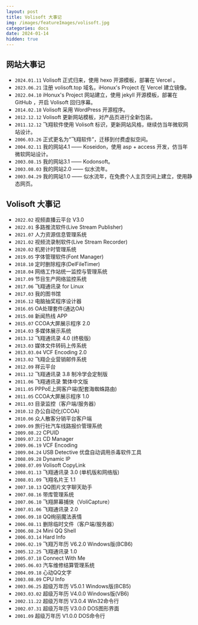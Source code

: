 ```yaml
---
layout: post
title: Volisoft 大事记
img: /images/featureImages/volisoft.jpg
categories: docs
date: 2024-01-14
hidden: true
---
```


## 网站大事记

- `2024.01.11`   Volisoft 正式归来，使用 hexo 开源模板，部署在 Vercel 。
- `2023.06.21`   注册 volisoft.top 域名，iHonux's Project 在 Vercel 建立镜像。
- `2022.04.10`   iHonux's Project 网站建立，使用 jekyll 开源模板，部署在 GitHub ，开启 Volisoft 回归序幕。
- `2014.02.18`   Volisoft 采用 WordPress 开源程序。
- `2012.12.12`   Volisoft 更新网站模板，对产品页进行全新包装。
- `2011.12.12`   飞翔软件使用 Volisoft 标识，更新网站风格，继续仿当年微软网站设计。
- `2006.03.26`   正式更名为“飞翔软件”，迁移到付费虚拟空间。
- `2004.02.11`   我的网站4.1 —— Koseidon，使用 asp + access 开发，仿当年微软网站设计。
- `2003.08.15`   我的网站3.1 —— Kodonsoft。
- `2003.08.03`   我的网站2.0 —— 似水流年。
- `2003.04.29`   我的网站1.0 —— 似水流年，在免费个人主页空间上建立，使用静态网页。

## Volisoft 大事记

- `2022.02`      视频直播云平台 V3.0
- `2022.01`      多路推流软件(Live Stream Publisher)
- `2021.07`      人力资源信息管理系统
- `2021.02`      视频流录制软件(Live Stream Recorder)
- `2020.02`      机房计时管理系统
- `2019.05`      字体管理软件(Font Manager)
- `2018.10`      定时删除程序(DelFileTimer)
- `2018.04`      网络工作站统一监控与管理系统
- `2017.09`      节目生产网络监控系统
- `2017.06`      飞翔通讯录 for Linux
- `2017.03`      我的图书馆
- `2016.12`      电脑抽奖程序设计器
- `2016.05`      OA处理套件(通达OA)
- `2015.08`      新闻热线 APP
- `2015.07`      CCOA大屏展示程序 2.0
- `2014.03`      多媒体展示系统
- `2013.12`      飞翔通讯录 4.0 (终极版)
- `2013.03`      媒体文件转码上传系统
- `2013.03.04`   VCF Encoding 2.0
- `2013.02`      飞翔企业营销邮件系统
- `2012.09`      祥云平台
- `2011.12`      飞翔通讯录 3.8 制冷学会定制版
- `2011.06`      飞翔通讯录 繁体中文版
- `2011.05`      PPPoE上网客户端(配套海蜘蛛路由)
- `2011.05`      CCOA大屏展示程序 1.0
- `2011.03`      目录监控（客户端/服务器）
- `2010.12`      办公自动化(CCOA)
- `2010.06`      众人散客分销平台客户端
- `2009.09`      旅行社汽车线路报价管理系统
- `2009.08.22`   CPUID
- `2009.07.21`   CD Manager
- `2009.06.19`   VCF Encoding
- `2009.04.24`   USB Detective 优盘自动调用杀毒软件工具
- `2008.09.28`   Dynamic IP
- `2008.07.09`   Volisoft CopyLink
- `2008.01.13`   飞翔通讯录 3.0 (单机版和网络版)
- `2008.01.09`   飞翔名片王 1.1
- `2007.10.13`   QQ图片文字聊天助手
- `2007.08.16`   带库管理系统
- `2007.06.10`   飞翔屏幕捕快（VoliCapture）
- `2007.01.06`   飞翔通讯录 2.0
- `2006.09.18`   QQ绚丽魔法表情
- `2006.08.11`   删除临时文件（客户端/服务器）
- `2006.08.24`   Mini QQ Shell
- `2006.03.14`   Hard Info
- `2006.02.19`	 飞翔万年历 V6.2.0 Windows版(BCB6)
- `2005.12.25`   飞翔通讯录 1.0
- `2005.07.18`   Connect With Me
- `2005.06.03`   汽车维修结算管理系统
- `2004.09.18`   心动QQ文字
- `2003.08.09`   CPU Info
- `2003.06.25`	 超级万年历 V5.0.1 Windows版(BCB5)
- `2003.03.02`	 超级万年历 V4.0.0 Windows版(VB6)	
- `2002.11.22`   超级万年历 V3.0.4 Win32命令行
- `2002.07.31`   超级万年历 V3.0.0 DOS图形界面
- `2001.09`      超级万年历 V1.0.0 DOS命令行